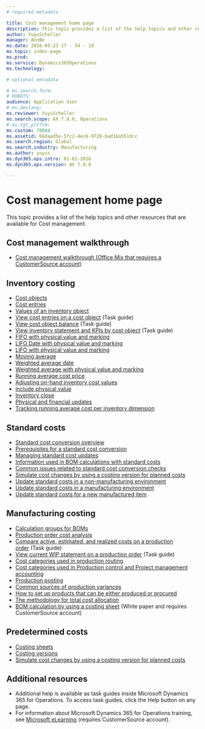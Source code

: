 ```yaml
---
# required metadata

title: Cost management home page
description: This topic provides a list of the help topics and other resources that are available for Cost management. 
author: YuyuScheller
manager: AnnBe
ms.date: 2016-03-23 17 - 54 - 19
ms.topic: index-page
ms.prod: 
ms.service: Dynamics365Operations
ms.technology: 

# optional metadata

# ms.search.form: 
# ROBOTS: 
audience: Application User
# ms.devlang: 
ms.reviewer: YuyuScheller
ms.search.scope: AX 7.0.0, Operations
# ms.tgt_pltfrm: 
ms.custom: 70044
ms.assetid: 66daad5e-5fc2-4ec6-9728-bad16a551dcc
ms.search.region: Global
ms.search.industry: Manufacturing
ms.author: yuyus
ms.dyn365.ops.intro: 01-02-2016
ms.dyn365.ops.version: AX 7.0.0

---
```


# Cost management home page

This topic provides a list of the help topics and other resources that are available for Cost management. 

Cost management walkthrough
---------------------------

-   [Cost management walkthrough (Office Mix that requires a CustomerSource account)](https://mbs.microsoft.com/customersource/northamerica/AX/learning/presentations/DynamicsTechnicalConference16)

## Inventory costing
-   [Cost objects](cost-object.md)
-   [Cost entries](cost-entries.md)
-   [Values of an inventory object](physical-quantity.md)
-   [View cost entries on a cost object](http://ax.help.dynamics.com/en/wiki/view-cost-entries-for-a-cost-object/) (Task guide)
-   [View cost object balance](http://ax.help.dynamics.com/en/wiki/view-cost-object-balance/) (Task guide)
-   [View inventory statement and KPIs by cost object](http://ax.help.dynamics.com/en/wiki/view-inventory-statement-and-kpis-by-cost-object/) (Task guide)
-   [FIFO with physical value and marking](fifo-physical-value-marking.md)
-   [LIFO Date with physical value and marking](lifo-date-physical-value-marking.md)
-   [LIFO with physical value and marking](lifo-physical-value-marking.md)
-   [Moving average](moving-average.md)
-   [Weighted average date](weighted-average-date.md)
-   [Weighted average with physical value and marking](weighted-average-physical-value-marking.md)
-   [Running average cost price](running-average-cost-price.md)
-   [Adjusting on-hand inventory cost values](adjust-hand-inventory-cost-values.md)
-   [Include physical value](include-physical-value.md)
-   [Inventory close](inventory-close.md)
-   [Physical and financial updates](physical-financial-updates.md)
-   [Tracking running average cost per inventory dimension](track-running-average-cost-per-inventory-dimension.md)

## Standard costs
-   [Standard cost conversion overview](standard-cost-conversion-overview.md)
-   [Prerequisites for a standard cost conversion](prerequisites-standard-cost-conversion.md)
-   [Managing standard cost updates](manage-standard-cost-updates.md)
-   [Information used in BOM calculations with standard costs](information-used-bom-calculations-standard-costs.md)
-   [Common issues related to standard cost conversion checks](http://ax.help.dynamics.com/en/wiki/common-issues-related-to-standard-cost-conversion-checks-2/)
-   [Simulate cost changes by using a costing version for planned costs](simulate-cost-changes-costing-version-planned-costs.md)
-   [Update standard costs in a non-manufacturing environment](update-standard-costs-non-manufacturing-environment.md)
-   [Update standard costs in a manufacturing environment](update-standard-costs-manufacturing-environment.md)
-   [Update standard costs for a new manufactured item](update-standard-costs-new-manufactured-item.md)

## Manufacturing costing
-   [Calculation groups for BOMs](bom-calculation-groups.md)
-   [Production order cost analysis](production-order-cost-analysis.md)
-   [Compare active, estimated, and realized costs on a production order](http://ax.help.dynamics.com/en/wiki/view-reasons-for-high-production-variance-for-a-production-order/) (Task guide)
-   [View current WIP statement on a production order](http://ax.help.dynamics.com/en/wiki/view-wip-statement-on-a-production-order/) (Task guide)
-   [Cost categories used in production routing](cost-categories-used-production-routings.md)
-   [Cost categories used in Production control and Project management accounting](cost-categories-used-production-control-project-management-accounting.md)
-   [Production posting](production-posting.md)
-   [Common sources of production variances](common-sources-of-production-variances.md)
-   [How to set up products that can be either produced or procured](manufactured-items-treated-as-purchased-items.md)
-   [The methodology for total cost allocation](methodology-total-cost-allocation.md)
-   [BOM calculation by using a costing sheet](https://mbs.microsoft.com/customersource/northamerica/AX/learning/documentation/white-papers/365operationsbomcalsheet) (White paper and requires CustomerSource account)

## Predetermined costs
-   [Costing sheets](costing-sheets.md)
-   [Costing versions](costing-versions.md)
-   [Simulate cost changes by using a costing version for planned costs](simulate-cost-changes-costing-version-planned-costs.md)

## Additional resources
-   Additional help is available as task guides inside Microsoft Dynamics 365 for Operations. To access task guides, click the Help button on any page.
-   For information about Microsoft Dynamics 365 for Operations training, see [Microsoft eLearning](https://mbspartner.microsoft.com/AX/LearningPlans) (requires CustomerSource account).


